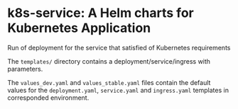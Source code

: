 k8s-service: A Helm charts for Kubernetes Application
================================================

Run of deployment for the service that satisfied of Kubernetes requirements

The `templates/` directory contains a deployment/service/ingress with parameters.

The `values_dev.yaml` and `values_stable.yaml` files contain the default values for the
`deployment.yaml`, `service.yaml` and `ingress.yaml` templates in corresponded environment.
